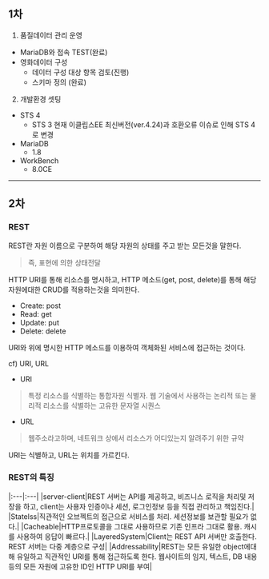 ## 1차

1. 품질데이터 관리 운영
  * MariaDB와 접속 TEST(완료)
  * 영화데이터 구성
      - 데이터 구성 대상 항목 검토(진행)
      - 스키마 정의 (완료)

2. 개발환경 셋팅
  * STS 4
    - STS 3 현재 이클립스EE 최신버전(ver.4.24)과 호환오류 이슈로 인해 STS 4로 변경
  * MariaDB
    - 1.8
  * WorkBench
    - 8.0CE
---

## 2차
### REST
REST란 자원 이름으로 구분하여 해당 자원의 상태를 주고 받는 모든것을 말한다.   
> 즉, 표현에 의한 상태전달

HTTP URI를 통해 리소스를 명시하고, HTTP 메소드(get, post, delete)를 통해 해당 자원에대한 CRUD를 적용하는것을 의미한다.

* Create: post
* Read: get
* Update: put
* Delete: delete

URI와 위에 명시한 HTTP 메소드를 이용하여 객체화된 서비스에 접근하는 것이다.   

cf) URI, URL   
* URI
> 특정 리소스를 식별하는 통합자원 식별자.
> 웹 기술에서 사용하는 논리적 또는 물리적 리소스를 식별하는 고유한 문자열 시퀀스

* URL
> 웹주소라고하며, 네트워크 상에서 리소스가 어디있는지 알려주기 위한 규약

URI는 식별하고, URL는 위치를 가르킨다.   

### REST의 특징
|:---|:---|
|server-client|REST 서버는 API를 제공하고, 비즈니스 로직을 처리및 저장을 하고, client는 사용자 인증이나 세션, 로그인정보 등을 직접 관리하고 책임진다.|
|Statelss|직관적인 오브젝트의 접근으로 서비스를 처리. 세션정보를 보관할 필요가 없다.|
|Cacheable|HTTP프로토콜을 그대로 사용하므로 기존 인프라 그대로 활용. 캐시를 사용하여 응답이 빠르다.|
|LayeredSystem|Client는 REST API 서버만 호출한다. REST 서버는 다중 계층으로 구성|
|Addressability|REST는 모든 유일한 object에대해 유일하고 직관적인 URI를 통해 접근하도록 한다. 웹사이트의 임지, 텍스트, DB 내용 등의 모든 자원에 고유한 ID인 HTTP URI를 부여|
